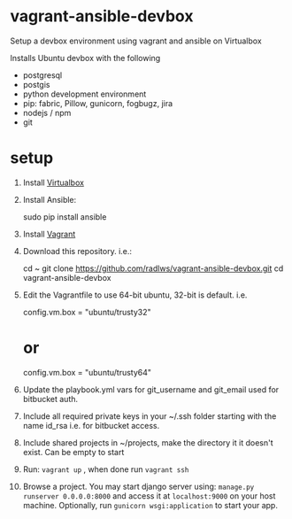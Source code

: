 # vagrant-ansible-devbox
Setup a devbox environment using vagrant and ansible on Virtualbox


Installs Ubuntu devbox with the following

* postgresql 
* postgis
* python development environment
* pip: fabric, Pillow, gunicorn, fogbugz, jira
* nodejs / npm
* git

# setup

1) Install [Virtualbox](https://www.virtualbox.org/wiki/Downloads)

2) Install Ansible:
     
     sudo pip install ansible

3) Install [Vagrant](https://www.vagrantup.com/downloads.html)

4) Download this repository. i.e.:

    cd ~
    git clone https://github.com/radlws/vagrant-ansible-devbox.git
    cd vagrant-ansible-devbox

5) Edit the Vagrantfile to use 64-bit ubuntu, 32-bit is default. i.e.

    config.vm.box = "ubuntu/trusty32"
    # or
    config.vm.box = "ubuntu/trusty64"

6) Update the playbook.yml vars for git_username and git_email used for bitbucket auth.

7) Include all required private keys in your ~/.ssh folder starting with the name id_rsa i.e. for bitbucket access.

8) Include shared projects in ~/projects, make the directory it it doesn't exist. Can be empty to start

9) Run: `vagrant up` , when done run `vagrant ssh` 

10) Browse a project. You may start django server using: `manage.py runserver 0.0.0.0:8000` and access it at `localhost:9000` on your host machine. Optionally, run `gunicorn wsgi:application` to start your app.
